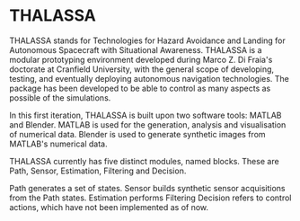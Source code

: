 # THALASSA
THALASSA stands for Technologies for Hazard Avoidance and Landing for Autonomous Spacecraft with Situational Awareness. THALASSA is a modular prototyping environment developed during Marco Z. Di Fraia's doctorate at Cranfield University, with the general scope of developing, testing, and eventually deploying autonomous navigation technologies. The package has been developed to be able to control as many aspects as possible of the simulations.

In this first iteration, THALASSA is built upon two software tools: MATLAB and Blender.
MATLAB is used for the generation, analysis and visualisation of numerical data. Blender is used to generate synthetic images from MATLAB's numerical data.  

THALASSA currently has five distinct modules, named blocks. 
These are Path, Sensor, Estimation, Filtering and Decision. 

Path generates a set of states. 
Sensor builds synthetic sensor acquisitions from the Path states. 
Estimation performs 
Filtering 
Decision refers to control actions, which have not been implemented as of now. 

